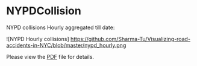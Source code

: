 # NYPDCollision
NYPD collisions Hourly aggregated till date:

![NYPD Hourly collisions] https://github.com/Sharma-Tu/Visualizing-road-accidents-in-NYC/blob/master/nypd_hourly.png


Please view the [PDF](https://github.com/Sharma-Tu/Visualizing-road-accidents-in-NYC/blob/master/NYPD_collisions.pdf) file for details.
